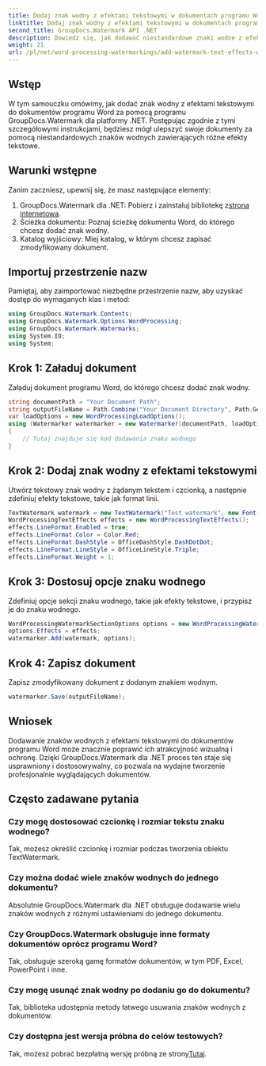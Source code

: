 ```yaml
---
title: Dodaj znak wodny z efektami tekstowymi w dokumentach programu Word
linktitle: Dodaj znak wodny z efektami tekstowymi w dokumentach programu Word
second_title: GroupDocs.Watermark API .NET
description: Dowiedz się, jak dodawać niestandardowe znaki wodne z efektami tekstowymi do dokumentów programu Word przy użyciu programu GroupDocs.Watermark dla platformy .NET. Bezpieczeństwo dokumentów i atrakcyjność wizualna bez wysiłku.
weight: 21
url: /pl/net/word-processing-watermarkings/add-watermark-text-effects-word-docs/
---
```

## Wstęp
W tym samouczku omówimy, jak dodać znak wodny z efektami tekstowymi do dokumentów programu Word za pomocą programu GroupDocs.Watermark dla platformy .NET. Postępując zgodnie z tymi szczegółowymi instrukcjami, będziesz mógł ulepszyć swoje dokumenty za pomocą niestandardowych znaków wodnych zawierających różne efekty tekstowe.
## Warunki wstępne
Zanim zaczniesz, upewnij się, że masz następujące elementy:
1.  GroupDocs.Watermark dla .NET: Pobierz i zainstaluj bibliotekę z[strona internetowa](https://releases.groupdocs.com/Watermark/net/).
2. Ścieżka dokumentu: Poznaj ścieżkę dokumentu Word, do którego chcesz dodać znak wodny.
3. Katalog wyjściowy: Miej katalog, w którym chcesz zapisać zmodyfikowany dokument.

## Importuj przestrzenie nazw
Pamiętaj, aby zaimportować niezbędne przestrzenie nazw, aby uzyskać dostęp do wymaganych klas i metod:
```csharp
using GroupDocs.Watermark.Contents;
using GroupDocs.Watermark.Options.WordProcessing;
using GroupDocs.Watermark.Watermarks;
using System.IO;
using System;
```
## Krok 1: Załaduj dokument
Załaduj dokument programu Word, do którego chcesz dodać znak wodny.
```csharp
string documentPath = "Your Document Path";
string outputFileName = Path.Combine("Your Document Directory", Path.GetFileName(documentPath));
var loadOptions = new WordProcessingLoadOptions();
using (Watermarker watermarker = new Watermarker(documentPath, loadOptions))
{
    // Tutaj znajduje się kod dodawania znaku wodnego
}
```
## Krok 2: Dodaj znak wodny z efektami tekstowymi
Utwórz tekstowy znak wodny z żądanym tekstem i czcionką, a następnie zdefiniuj efekty tekstowe, takie jak format linii.
```csharp
TextWatermark watermark = new TextWatermark("Test watermark", new Font("Arial", 19));
WordProcessingTextEffects effects = new WordProcessingTextEffects();
effects.LineFormat.Enabled = true;
effects.LineFormat.Color = Color.Red;
effects.LineFormat.DashStyle = OfficeDashStyle.DashDotDot;
effects.LineFormat.LineStyle = OfficeLineStyle.Triple;
effects.LineFormat.Weight = 1;
```
## Krok 3: Dostosuj opcje znaku wodnego
Zdefiniuj opcje sekcji znaku wodnego, takie jak efekty tekstowe, i przypisz je do znaku wodnego.
```csharp
WordProcessingWatermarkSectionOptions options = new WordProcessingWatermarkSectionOptions();
options.Effects = effects;
watermarker.Add(watermark, options);
```
## Krok 4: Zapisz dokument
Zapisz zmodyfikowany dokument z dodanym znakiem wodnym.
```csharp
watermarker.Save(outputFileName);
```

## Wniosek
Dodawanie znaków wodnych z efektami tekstowymi do dokumentów programu Word może znacznie poprawić ich atrakcyjność wizualną i ochronę. Dzięki GroupDocs.Watermark dla .NET proces ten staje się usprawniony i dostosowywalny, co pozwala na wydajne tworzenie profesjonalnie wyglądających dokumentów.
## Często zadawane pytania
### Czy mogę dostosować czcionkę i rozmiar tekstu znaku wodnego?
Tak, możesz określić czcionkę i rozmiar podczas tworzenia obiektu TextWatermark.
### Czy można dodać wiele znaków wodnych do jednego dokumentu?
Absolutnie GroupDocs.Watermark dla .NET obsługuje dodawanie wielu znaków wodnych z różnymi ustawieniami do jednego dokumentu.
### Czy GroupDocs.Watermark obsługuje inne formaty dokumentów oprócz programu Word?
Tak, obsługuje szeroką gamę formatów dokumentów, w tym PDF, Excel, PowerPoint i inne.
### Czy mogę usunąć znak wodny po dodaniu go do dokumentu?
Tak, biblioteka udostępnia metody łatwego usuwania znaków wodnych z dokumentów.
### Czy dostępna jest wersja próbna do celów testowych?
 Tak, możesz pobrać bezpłatną wersję próbną ze strony[Tutaj](https://releases.groupdocs.com/).